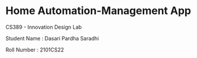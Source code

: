# Home Automation-Management App

CS389 - Innovation Design Lab


Student Name : Dasari Pardha Saradhi

Roll Number : 2101CS22

